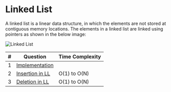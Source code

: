 # Linked List
A linked list is a linear data structure, in which the elements are not stored at contiguous memory locations. The elements in a linked list are linked using pointers as shown in the below image:

![Linked List](https://media.geeksforgeeks.org/wp-content/cdn-uploads/gq/2013/03/Linkedlist.png)

|#|Question|Time Complexity|
|-|-|-|
|1|[Implementation](./Implementation/)||
|2|[Insertion in LL](./Insertion%20in%20LL/)|O(1) to O(N)|
|3|[Deletion in LL](./Deletion%20in%20LL/)|O(1) to O(N)|